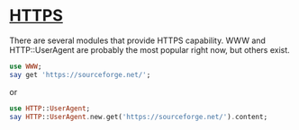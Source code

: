 [1]: https://rosettacode.org/wiki/HTTPS

# [HTTPS][1]

There are several modules that provide HTTPS capability. WWW and HTTP::UserAgent are probably the most popular right now, but others exist.

```raku
use WWW;
say get 'https://sourceforge.net/';
```


or

```raku
use HTTP::UserAgent;
say HTTP::UserAgent.new.get('https://sourceforge.net/').content;
```